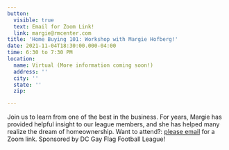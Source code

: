 ```yaml
---
button:
  visible: true
  text: Email for Zoom Link!
  link: margie@rmcenter.com
title: 'Home Buying 101: Workshop with Margie Hofberg!'
date: 2021-11-04T18:30:00.000-04:00
time: 6:30 to 7:30 PM
location:
  name: Virtual (More information coming soon!)
  address: ''
  city: ''
  state: ''
  zip: 

---
```

Join us to learn from one of the best in the business. For years, Margie has provided helpful insight to our league members, and she has helped many realize the dream of homeownership. Want to attend?: [please email](mailto:margie@rmcenter.com) for a Zoom link. Sponsored by DC Gay Flag Football League!